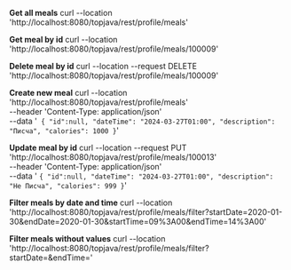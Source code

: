 **Get all meals**
curl --location 'http://localhost:8080/topjava/rest/profile/meals'

**Get meal by id**
curl --location 'http://localhost:8080/topjava/rest/profile/meals/100009'

**Delete meal by id**
curl --location --request DELETE 'http://localhost:8080/topjava/rest/profile/meals/100009'

**Create new meal**
curl --location 'http://localhost:8080/topjava/rest/profile/meals' \
--header 'Content-Type: application/json' \
--data '`
{
"id":null,
"dateTime": "2024-03-27T01:00",
"description": "Писча",
"calories": 1000
}`'

**Update meal by id**
curl --location --request PUT 'http://localhost:8080/topjava/rest/profile/meals/100013' \
--header 'Content-Type: application/json' \
--data '
`{
"id":null,
"dateTime": "2024-03-27T01:00",
"description": "Не Писча",
"calories": 999
}`'

**Filter meals by date and time**
curl --location 'http://localhost:8080/topjava/rest/profile/meals/filter?startDate=2020-01-30&endDate=2020-01-30&startTime=09%3A00&endTime=14%3A00'

**Filter meals without values**
curl --location 'http://localhost:8080/topjava/rest/profile/meals/filter?startDate=&endTime='